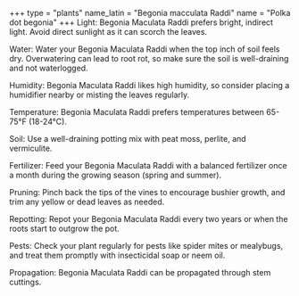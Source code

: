 +++
type            = "plants"
name_latin      = "Begonia macculata Raddi"
name            = "Polka dot begonia"
+++
Light: Begonia Maculata Raddi prefers bright, indirect light. Avoid direct sunlight as it can scorch the leaves.

Water: Water your Begonia Maculata Raddi when the top inch of soil feels dry. Overwatering can lead to root rot, so make sure the soil is well-draining and not waterlogged.

Humidity: Begonia Maculata Raddi likes high humidity, so consider placing a humidifier nearby or misting the leaves regularly.

Temperature: Begonia Maculata Raddi prefers temperatures between 65-75°F (18-24°C).

Soil: Use a well-draining potting mix with peat moss, perlite, and vermiculite.

Fertilizer: Feed your Begonia Maculata Raddi with a balanced fertilizer once a month during the growing season (spring and summer).

Pruning: Pinch back the tips of the vines to encourage bushier growth, and trim any yellow or dead leaves as needed.

Repotting: Repot your Begonia Maculata Raddi every two years or when the roots start to outgrow the pot.

Pests: Check your plant regularly for pests like spider mites or mealybugs, and treat them promptly with insecticidal soap or neem oil.

Propagation: Begonia Maculata Raddi can be propagated through stem cuttings.